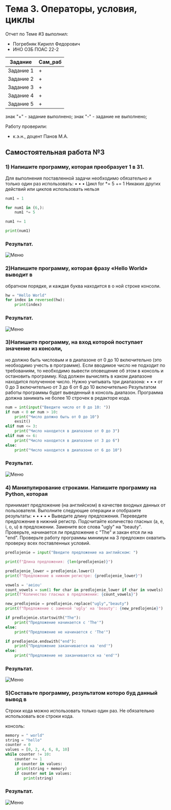 
# Тема 3. Операторы, условия, циклы 
Отчет по Теме #3 выполнил:
- Погребняк Кирилл Федорович
- ИНО ОЗБ ПОАС 22-2

| Задание  | Сам_раб |
| ------ | ------ |
| Задание 1 | + | 
| Задание 2 | + | 
| Задание 3 | + | 
| Задание 4 | + | 
| Задание 5 | + | 

знак "+" - задание выполнено; знак "-" - задание не выполнено;

Работу проверили:
- к.э.н., доцент Панов М.А.

## Самостоятельная работа №3
### 1) Напишите программу, которая преобразует 1 в 31.
Для выполнения поставленной задачи необходимо обязательно и
только один раз использовать:
•
•
•
Цикл for
*= 5
+= 1
Никаких других действий или циклов использовать нельзя


```python
num1 = 1

for num1 in (6,):
    num1 *= 5

num1 += 1

print(num1)

```
### Результат.
![Меню](https://github.com/Fedorovich96/Software/blob/%D0%A2%D0%B5%D0%BC%D0%B0_3/pic/3-1.png)

### 2)Напишите программу, которая фразу «Hello World» выводит в
обратном порядке, и каждая буква находится в о ной строке консоли.


```python
hw = "Hello World"
for index in reversed(hw):
    print(index)
```
### Результат.
![Меню](https://github.com/Fedorovich96/Software/blob/%D0%A2%D0%B5%D0%BC%D0%B0_3/pic/3-2.png)

### 3)Напишите программу, на вход которой поступает значение из консоли,
но должно быть числовым и в диапазоне от 0 до 10 включительно (это
необходимо учесть в программе). Если вводимое число не подходит по
требованиям, то необходимо вывести оповещение об этом в консоль и
остановить программу. Код должен вычислять в каком диапазоне
находится полученное число. Нужно учитывать три диапазона:
•
•
•
от 0 до 3 включительно
от 3 до 6
от 6 до 10 включительно
Результатом работы программы будет выведенный в консоль диапазон.
Программа должна занимать не более 10 строчек в редакторе кода.


```python
num = int(input("Введите число от 0 до 10: "))
if num < 0 or num > 10:
    print("Число должно быть от 0 до 10")
    exsit()
elif num <= 3:
    print("Число находится в диапазоне от 0 до 3")
elif num <= 6:
    print("Число находится в диапазоне от 3 до 6")
else:
    print("Число находится в диапазоне от 6 до 10")

```
### Результат.
![Меню](https://github.com/Fedorovich96/Software/blob/%D0%A2%D0%B5%D0%BC%D0%B0_3/pic/3-3.png)

### 4) Манипулирование строками. Напишите программу на Python, которая
принимает предложение (на английском) в качестве входных данных
от пользователя. Выполните следующие операции и отобразите
результаты:
•
•
•
•
•
Выведите длину предложения.
Переведите предложение в нижний регистр.
Подсчитайте количество гласных (a, e, i, o, u) в предложении.
Замените все слова "ugly" на "beauty".
Проверьте, начинается ли предложение с "The" и закан
ется
ли на "end".
Проверьте работу программы минимум на 3 предложен
охватить проверку всех поставленных условий.


```python
predlojenie = input("Введите предложение на английском: ")

print(f"Длина предложения: {len(predlojenie)}")

predlojenie_lower = predlojenie.lower()
print(f"Предложение в нижнем регистре: {predlojenie_lower}")

vowels = 'aeiou'
count_vowels = sum(1 for char in predlojenie_lower if char in vowels)
print(f"Количество гласных в предложении: {count_vowels}")

new_predlojenie = predlojenie.replace("ugly","beauty")
print(f"Предложение с заменой 'ugly' на 'beauty': {new_predlojenie}")

if predlojenie.startswith("The"):
    print("Предложение начинается с 'The'")
else:
    print("Предложение не начинается с 'The'")

if predlojenie.endswith("end"):
    print("Предложение заканчивается на 'end'")
else:
    print("Предложение не заканчивается на 'end'")

```
### Результат.
![Меню](https://github.com/Fedorovich96/Software/blob/%D0%A2%D0%B5%D0%BC%D0%B0_3/pic/3-4.png)

### 5)Составьте программу, результатом которо буд данный вывод в
Строки кода можно использовать только один раз.
Не обязательно использовать все строки кода.

консоль:


```python
memory = " world"
string = "hello"
counter = 0
values = [0, 2, 4, 6, 8, 10]
while counter != 10:
    counter += 1
    if counter in values:
     print(string + memory)
    if counter not in values:
        print(string)


```
### Результат.
![Меню](https://github.com/Fedorovich96/Software/blob/%D0%A2%D0%B5%D0%BC%D0%B0_3/pic/3-5.png)


